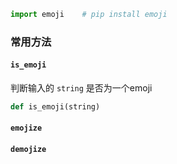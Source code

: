 ```python
import emoji    # pip install emoji
```

### 常用方法

#### `is_emoji`

判断输入的 `string` 是否为一个emoji
```python
def is_emoji(string)
```

#### `emojize`

#### `demojize`

